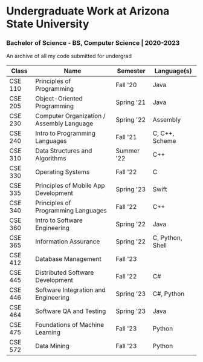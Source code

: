 # Undergraduate Work at Arizona State University
### Bachelor of Science - BS, Computer Science | 2020-2023

An archive of all my code submitted for undergrad

| Class   | Name                                      | Semester   | Language(s)
|---------|-------------------------------------------|------------|-------------------|
| CSE 110 | Principles of Programming                 | Fall '20   | Java              |
| CSE 205 | Object-Oriented Programming               | Spring '21 | Java              |
| CSE 230 | Computer Organization / Assembly Language | Spring '22 | Assembly          |
| CSE 240 | Intro to Programming Languages            | Fall '21   | C, C++, Scheme    |
| CSE 310 | Data Structures and Algorithms            | Summer '22 | C++               |
| CSE 330 | Operating Systems                         | Fall '22   | C                 |
| CSE 335 | Principles of Mobile App Development      | Spring '23 | Swift             |
| CSE 340 | Principles of Programming Languages       | Fall '22   | C++               |
| CSE 360 | Intro to Software Engineering             | Spring '22 | Java              |
| CSE 365 | Information Assurance                     | Spring '22 | C, Python, Shell  |
| CSE 412 | Database Management                       | Fall '23   |                   |
| CSE 445 | Distributed Software Development          | Fall '22   | C#                |
| CSE 446 | Software Integration and Engineering      | Spring '23 | C#, Python        |
| CSE 464 | Software QA and Testing                   | Spring '23 | Java              |
| CSE 475 | Foundations of Machine Learning           | Fall '23   | Python            |
| CSE 572 | Data Mining                               | Fall '23   | Python            |